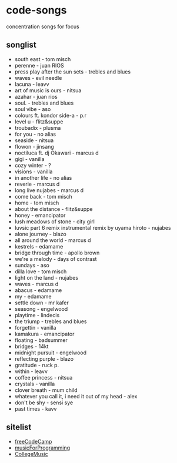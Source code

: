 # code-songs
concentration songs for focus

## songlist
* south east - tom misch
* perenne - juan RIOS
* press play after the sun sets - trebles and blues
* waves - evil needle
* lacuna - leavv
* art of music is ours - nitsua
* azahar -  juan rios
* soul. - trebles and blues
* soul vibe - aso
* colours ft. kondor side-a - p.r
* level u - flitz&suppe
* troubadix - plusma
* for you - no alias
* seaside - nitsua
* flowon - jinsang
* noctiluca ft. dj Okawari - marcus d
* gigi - vanilla
* cozy winter - ?
* visions - vanilla
* in another life - no alias
* reverie - marcus d
* long live nujabes - marcus d
* come back - tom misch
* home - tom misch
* about the distance - flitz&suppe
* honey - emancipator
* lush meadows of stone - city girl
* luvsic part 6 remix instrumental remix by uyama hiroto - nujabes
* alone journey - blazo
* all around the world - marcus d
* kestrels - edamame
* bridge through time - apollo brown
* we're a melody - days of contrast
* sundays - aso
* dilla love - tom misch
* light on the land - nujabes
* waves - marcus d
* abacus - edamame
* my - edamame
* settle down - mr kafer
* seasong - engelwood
* playtime - lindecis
* the triump - trebles and blues
* forgettin - vanilla
* kamakura - emancipator
* floating - badsummer
* bridges - 14kt
* midnight pursuit - engelwood
* reflecting purple - blazo
* gratitude - ruck p.
* within - leavv
* coffee princess - nitsua
* crystals - vanilla
* clover breath - mum child
* whatever you call it, i need it out of my head - alex
* don't be shy - sensi sye
* past times - kavv

## sitelist
* [freeCodeCamp](https://www.youtube.com/watch?v=PQ22pgaXog4)
* [musicForProgramming](https://musicforprogramming.net)
* [CollegeMusic](https://www.youtube.com/watch?v=F0IbjVq-fgs)
